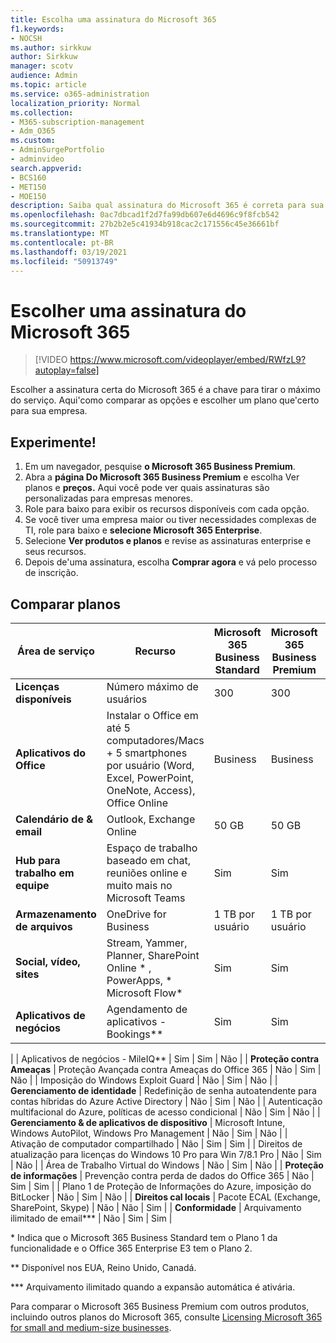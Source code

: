 ```yaml
---
title: Escolha uma assinatura do Microsoft 365
f1.keywords:
- NOCSH
ms.author: sirkkuw
author: Sirkkuw
manager: scotv
audience: Admin
ms.topic: article
ms.service: o365-administration
localization_priority: Normal
ms.collection:
- M365-subscription-management
- Adm_O365
ms.custom:
- AdminSurgePortfolio
- adminvideo
search.appverid:
- BCS160
- MET150
- MOE150
description: Saiba qual assinatura do Microsoft 365 é correta para sua organização.
ms.openlocfilehash: 0ac7dbcad1f2d7fa99db607e6d4696c9f8fcb542
ms.sourcegitcommit: 27b2b2e5c41934b918cac2c171556c45e36661bf
ms.translationtype: MT
ms.contentlocale: pt-BR
ms.lasthandoff: 03/19/2021
ms.locfileid: "50913749"
---
```

# <a name="choose-a-microsoft-365-subscription"></a>Escolher uma assinatura do Microsoft 365

> [!VIDEO https://www.microsoft.com/videoplayer/embed/RWfzL9?autoplay=false]

Escolher a assinatura certa do Microsoft 365 é a chave para tirar o máximo do serviço. Aqui&#39;como comparar as opções e escolher um plano que&#39;certo para sua empresa.

## <a name="try-it"></a>Experimente!

1. Em um navegador, pesquise  **o Microsoft 365 Business Premium**.
2. Abra a **página Do Microsoft 365 Business Premium** e escolha Ver planos e **preços.** Aqui você pode ver quais assinaturas são personalizadas para empresas menores.
3. Role para baixo para exibir os recursos disponíveis com cada opção.
4. Se você tiver uma empresa maior ou tiver necessidades complexas de TI, role para baixo e  **selecione Microsoft 365 Enterprise**.
5. Selecione  **Ver produtos e planos** e revise as assinaturas enterprise e seus recursos.
6. Depois de&#39;uma assinatura, escolha  **Comprar agora** e vá pelo processo de inscrição.

## <a name="compare-plans"></a>Comparar planos

| **Área de serviço** | **Recurso** | **Microsoft 365 Business Standard** | **Microsoft 365 Business Premium** | **Office 365 Enterprise E3** |
| --- | --- | --- | --- | --- |
| **Licenças disponíveis** | Número máximo de usuários | 300 | 300 | Ilimitado |
| **Aplicativos do Office** | Instalar o Office em até 5 computadores/Macs + 5 smartphones por usuário (Word, Excel, PowerPoint, OneNote, Access), Office Online | Business | Business | ProPlus |
| **Calendário de &amp; email** | Outlook, Exchange Online | 50 GB | 50 GB | 100 GB |
| **Hub para trabalho em equipe** | Espaço de trabalho baseado em chat, reuniões online e muito mais no Microsoft Teams | Sim | Sim | Sim |
| **Armazenamento de arquivos** | OneDrive for Business | 1 TB por usuário | 1 TB por usuário | Ilimitado |
| **Social, vídeo, sites** | Stream, Yammer, Planner, SharePoint Online \* , PowerApps, \* Microsoft Flow\* | Sim | Sim | Sim |
| **Aplicativos de negócios** | Agendamento de aplicativos - Bookings\*\* | Sim | Sim | Sim |
|
 | Aplicativos de negócios - MileIQ\*\* | Sim | Sim | Não |
| **Proteção contra Ameaças** | Proteção Avançada contra Ameaças do Office 365 | Não | Sim | Não |
 | Imposição do Windows Exploit Guard | Não | Sim | Não |
| **Gerenciamento de identidade** | Redefinição de senha autoatendente para contas híbridas do Azure Active Directory | Não | Sim | Não |
 | Autenticação multifacional do Azure, políticas de acesso condicional | Não | Sim | Não |
| **Gerenciamento &amp; de aplicativos de dispositivo** | Microsoft Intune, Windows AutoPilot, Windows Pro Management | Não | Sim | Não |
 | Ativação de computador compartilhado | Não | Sim | Sim |
 | Direitos de atualização para licenças do Windows 10 Pro para Win 7/8.1 Pro | Não | Sim | Não |
 | Área de Trabalho Virtual do Windows | Não | Sim | Não |
| **Proteção de informações** | Prevenção contra perda de dados do Office 365 | Não | Sim | Sim |
 | Plano 1 de Proteção de Informações do Azure, imposição do BitLocker | Não | Sim | Não |
| **Direitos cal locais** | Pacote ECAL (Exchange, SharePoint, Skype) | Não | Não | Sim |
| **Conformidade** | Arquivamento ilimitado de email\*\*\* | Não | Sim | Sim |

\* Indica que o Microsoft 365 Business Standard tem o Plano 1 da funcionalidade e o Office 365 Enterprise E3 tem o Plano 2.

\*\* Disponível nos EUA, Reino Unido, Canadá.

\*\*\* Arquivamento ilimitado quando a expansão automática é ativária.

Para comparar o Microsoft 365 Business Premium com outros produtos, incluindo outros planos do Microsoft 365, consulte [Licensing Microsoft 365 for small and medium-size businesses](/office365/servicedescriptions/microsoft-365-service-descriptions/licensing-microsoft-365-in-smb).